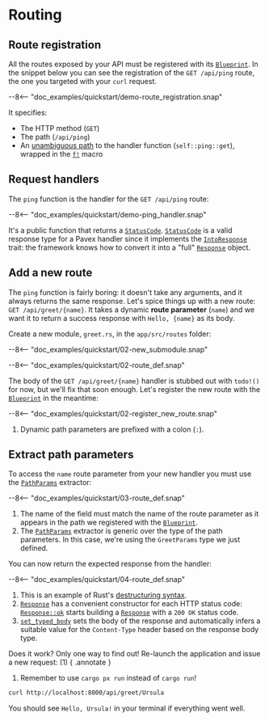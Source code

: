 # Routing

## Route registration

All the routes exposed by your API must be registered with its [`Blueprint`][Blueprint].
In the snippet below you can see the registration of the `GET /api/ping` route, the one you targeted with your `curl`
request.

--8<-- "doc_examples/quickstart/demo-route_registration.snap"

It specifies:

- The HTTP method (`GET`)
- The path (`/api/ping`)
- An [unambiguous path](../../guide/dependency_injection/cookbook.md) to the handler function (`self::ping::get`), wrapped in the [`f!`][f!] macro

## Request handlers

The `ping` function is the handler for the `GET /api/ping` route:

--8<-- "doc_examples/quickstart/demo-ping_handler.snap"

It's a public function that returns a [`StatusCode`][StatusCode].
[`StatusCode`][StatusCode] is a valid response type for a Pavex handler since it implements
the [`IntoResponse`][IntoResponse] trait:
the framework
knows how to convert it into a "full" [`Response`][Response] object.

## Add a new route

The `ping` function is fairly boring: it doesn't take any arguments, and it always returns the same response.
Let's spice things up with a new route: `GET /api/greet/{name}`.
It takes a dynamic **route parameter** (`name`) and we want it to return a success response with `Hello, {name}` as its
body.

Create a new module, `greet.rs`, in the `app/src/routes` folder:

--8<-- "doc_examples/quickstart/02-new_submodule.snap"

--8<-- "doc_examples/quickstart/02-route_def.snap"

The body of the `GET /api/greet/{name}` handler is stubbed out with `todo!()` for now, but we'll fix that soon enough.
Let's register the new route with the [`Blueprint`][Blueprint] in the meantime:

--8<-- "doc_examples/quickstart/02-register_new_route.snap"

1. Dynamic path parameters are prefixed with a colon (`:`).

## Extract path parameters

To access the `name` route parameter from your new handler you must use the [`PathParams`][PathParams] extractor:

--8<-- "doc_examples/quickstart/03-route_def.snap"

1. The name of the field must match the name of the route parameter as it appears in the path we registered with
   the [`Blueprint`][Blueprint].
2. The [`PathParams`][PathParams] extractor is generic over the type of the path parameters.
   In this case, we're using the `GreetParams` type we just defined.

You can now return the expected response from the handler:

--8<-- "doc_examples/quickstart/04-route_def.snap"

1. This is an example of
   Rust's [destructuring syntax](https://doc.rust-lang.org/book/ch18-03-pattern-syntax.html#destructuring-to-break-apart-values).
2. [`Response`][Response] has a convenient constructor for each HTTP status code: [`Response::ok`][Response::ok] starts
   building a [`Response`][Response] with
   a `200 OK` status code.
3. [`set_typed_body`][set_typed_body] sets the body of the response and automatically infers a suitable value for
   the `Content-Type` header
   based on the response body type.

Does it work? Only one way to find out!
Re-launch the application and issue a new request: (1)
{ .annotate }

1. Remember to use `cargo px run` instead of `cargo run`!

```bash
curl http://localhost:8000/api/greet/Ursula
```

You should see `Hello, Ursula!` in your terminal if everything went well.

[Blueprint]: ../../api_reference/pavex/blueprint/struct.Blueprint.html
[StatusCode]: ../../api_reference/pavex/http/struct.StatusCode.html
[Response]: ../../api_reference/pavex/response/struct.Response.html
[IntoResponse]: ../../api_reference/pavex/response/trait.IntoResponse.html
[PathParams]: ../../api_reference/pavex/request/path/struct.PathParams.html
[Response::ok]: ../../api_reference/pavex/response/struct.Response.html#method.ok
[set_typed_body]: ../../api_reference/pavex/response/struct.Response.html#method.set_typed_body
[f!]: ../../api_reference/pavex/macro.f!.html
